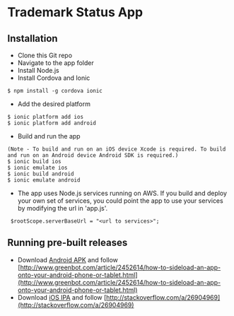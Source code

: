 Trademark Status App
=====================

## Installation

* Clone this Git repo
* Navigate to the app folder
* Install Node.js
* Install Cordova and Ionic
```
$ npm install -g cordova ionic
```
* Add the desired platform
```
$ ionic platform add ios
$ ionic platform add android
```
* Build and run the app
```
(Note - To build and run on an iOS device Xcode is required. To build and run on an Android device Android SDK is required.)
$ ionic build ios
$ ionic emulate ios
$ ionic build android
$ ionic emulate android
```
* The app uses Node.js services running on AWS. If you build and deploy your own set of services, you could point the app to use your services by modifying the url in 'app.js'. 
```
 $rootScope.serverBaseUrl = "<url to services>";
```
## Running pre-built releases
* Download [Android APK](.releases/android-release-unsigned.apk) and follow [http://www.greenbot.com/article/2452614/how-to-sideload-an-app-onto-your-android-phone-or-tablet.html](http://www.greenbot.com/article/2452614/how-to-sideload-an-app-onto-your-android-phone-or-tablet.html)
* Download [iOS IPA](.releases/TSDRMobile.ipa) and follow [http://stackoverflow.com/a/26904969](http://stackoverflow.com/a/26904969)

